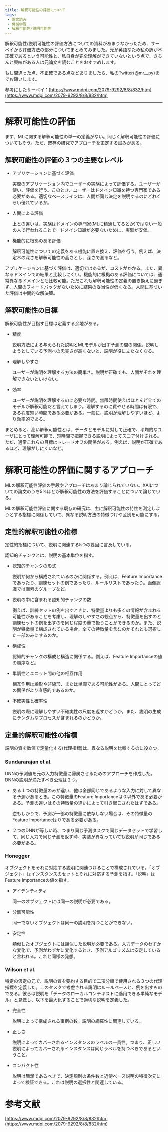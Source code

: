 ```yaml
---
title: 解釈可能性の評価について
tags: 
 - 論文読み
 - 機械学習
 - 解釈可能性/説明可能性
---
```


解釈可能性/説明可能性の評価方法についての資料があまりなかったため、サーベイから評価方法の部分についてまとめてみました。元が英語なため私の訳が不正確であるという可能性と、私自身が完全理解ができていないという点で、きちんと興味がある人は元論文を読むことをおすすめします。

もし間違った点、不正確である点などありましたら、私のTwitter[(@mr__py)](https://twitter.com/mr__py)までお願いします。

参考にしたサーベイ：[https://www.mdpi.com/2079-9292/8/8/832/htm](https://www.mdpi.com/2079-9292/8/8/832/htm)

---

# 解釈可能性の評価

まず、MLに関する解釈可能性の単一の定義がない。同じく解釈可能性の評価についてもそう。ただ、既存の研究でアプローチを策定する試みがある。

## 解釈可能性の評価の３つの主要なレベル

- アプリケーションに基づく評価
    
    実際のアプリケーション内でユーザーの実験によって評価する。ユーザーが使い、評価を行う。このとき、ユーザーはドメイン知識を持つ専門家である必要がある。適切なベースラインは、人間が同じ決定を説明するのにどれくらい優れているか。
    
- 人間による評価
    
    上との違いは、実験はドメインの専門家(MLに精通してるとか)ではない一般の人で行われることで。ドメイン知識が必要ないために、実験が安価。
    
- 機能的に根拠のある評価
    
    解釈可能性についての定義をある機能に置き換え、評価を行う。例えば、決定木の深さを解釈可能性の高さとし、深さで測るなど。
    

アプリケーションに基づく評価は、適切ではあるが、コストがかかる。また、異なるドメインでの結果と比較しにくい。機能的に根拠のある評価については、通常異なるドメインとも比較可能。ただこれも解釈可能性の定義の置き換えに過ぎず、人間のフィードバックがないために結果の妥当性が低くなる。人間に基づいた評価は中間的な解決策。

## 解釈可能性の目標

解釈可能性が目指す目標は定義する余地がある。

- 精度
    
    説明方法による与えられた説明とMLモデルが出す予測の間の関係。説明しようとしている予測への忠実さが高くないと、説明が役に立たなくなる。
    
- 理解しやすさ
    
    ユーザーが説明を理解する方法の簡単さ。説明が正確でも、人間がそれを理解できないといけない。
    
- 効率
    
    ユーザーが説明を理解するのに必要な時間。無限時間使えばほとんど全てのモデルが解釈可能だと言えてしまう。理解するのに費やせる時間は有限で、ある程度短い時間である必要がある。一般に、説明が理解しやすいほど、より効率的である。
    

まとめると、高い解釈可能性とは、データとモデルに対して正確で、平均的なユーザにとって理解可能で、短時間で把握できる説明によってスコア付けされる。ただ、通常これらの目標はトレードオフの関係がある。例えば、説明が正確であるほど、理解がしにくいなど。

# 解釈可能性の評価に関するアプローチ

MLの解釈可能性評価の手段やアプローチはあまり論じられていない。XAIについての論文のうち5%ほどが解釈可能性の方法を評価することについて論じている。

MLの解釈可能性評価に関する既存の研究は、主に解釈可能性の特性を測定しようとする指標に関係していて、異なる説明方法の特徴づけや区別を可能にする。

## 定性的解釈可能性の指標

定性的指標について、説明に関連する5つの要因に言及している。

認知的チャンクとは、説明の基本単位を指す。

- 認知的チャンクの形式
    
    説明が何から構成されているのかに関係する。例えば、Feature Importanceであったり、訓練セットの例であったり、ルールリストであったり。画像認識では画素のグループなど。
    
- 説明の中に含まれる認知的チャンクの数
    
    例えば、訓練セットの例を出すときに、特徴量よりも多くの情報が含まれる可能性があることを考慮し、理解のしやすさの観点から、特徴量を出すのと訓練セットの例を出すのを同じ程度の量で扱うことができるのか。また、説明が特徴量で構成されている場合、全ての特徴量を含むのかそれとも選択した一部のみにするのか。
    
- 構成性
    
    認知的チャンクの構成と構造に関係する。例えば、Feature Importanceの値の順序など。
    
- 単調性とユニット間の他の相互作用
    
    相互作用は線形や非線形、または単調である可能性がある。人間にとってどの関係がより直感的であるのか。
    
- 不確実性と確率性
    
    説明の際に理解しやすい不確実性の尺度を返すかどうか。また、説明の生成にランダムなプロセスが含まれるのかどうか。
    

## 定量的解釈可能性の指標

説明の質を数値で定量化する(代理指標)は、異なる説明を比較するのに役立つ。

### Sundararajan et al.

DNNの予測値を元の入力特徴量に帰属させるためのアプローチを作成した。DNNの説明が満たすべき公理は２つ。

- ある１つの特徴量のみが違い、他は全部同じであるような入力に対して異なる予測があるとき。この特徴量のFeature Importanceは０以外である必要がある。予測の違いはその特徴量の違いによって引き起こされたはずである。
    
    逆もしかりで、予測が一部の特徴量に依存しない場合は、その特徴量のFeature Importanceは０である必要がある。
    
- ２つのDNNが等しい時、つまり同じ予測タスクで同じデータセットで学習して、同じ入力で同じ予測を返す時、実装が異なっていても説明が同じである必要がある。

### Honegger

オブジェクトをそれに対応する説明に関連づけることで構成されている。「オブジェクト」はインスタンスのセットとそれに対応する予測を指す。「説明」はFeature Importanceの値を指す。

- アイデンティティ
    
    同一のオブジェクトには同一の説明が必要である。
    
- 分離可能性
    
    同一でないオブジェクトは同一の説明を持つことができない。
    
- 安定性
    
    類似したオブジェクトには類似した説明が必要である。入力データのわずかな変化で、予測がわずかに変化するとき、予測アルゴリズムは安定していると言われる。これと同様の発想。
    

### Wilson et al.

特定の仮定の元で、説明の質を要約する目的で二項分類で使用される３つの代理指標を定義した。このタスクで考慮される説明はルールベースと、例を出すものである。彼らは説明を「データのローカルコンテキストに適用できる単純なモデル」と見做し、以下を最大化することで適切な説明を定義した。

- 完全性
    
    説明によって構成される事例の数。説明の網羅性に関連している。
    
- 正しさ
    
    説明によってカバーされるインスタンスのラベルの一貫性。つまり、正しい説明によってカバーされるインスタンスは同じラベルを持つべきであるということ。
    
- コンパクト性
    
    説明は簡潔であるべきで、決定規則の条件数と近傍ベース説明の特徴次元によって検証できる。これは説明の選択性と関連している。
    

# 参考文献

[https://www.mdpi.com/2079-9292/8/8/832/htm](https://www.mdpi.com/2079-9292/8/8/832/htm)